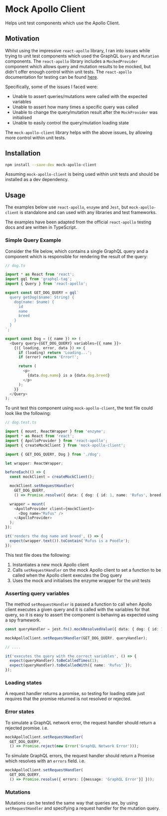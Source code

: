 # Mock Apollo Client

Helps unit test components which use the Apollo Client.

## Motivation

Whilst using the impressive `react-apollo` library, I ran into issues while trying to unit test components which used the GraphQL `Query` and `Mutation` components. The `react-apollo` library includes a `MockedProvider` component which allows query and mutation results to be mocked, but didn't offer enough control within unit tests. The `react-apollo` documentation for testing can be found [here](https://www.apollographql.com/docs/react/recipes/testing).

Specifically, some of the issues I faced were:

- Unable to assert queries/mutations were called with the expected variables
- Unable to assert how many times a specific query was called
- Unable to change the query/mutation result after the `MockProvider` was initialised
- Unable to easily control the query/mutation loading state

The `mock-apollo-client` library helps with the above issues, by allowing more control within unit tests.

## Installation

```bash
npm install --save-dev mock-apollo-client
```

Assuming `mock-apollo-client` is being used within unit tests and should be installed as a dev dependency.

## Usage

The examples below use `react-apollo`, `enzyme` and `Jest`, but `mock-apollo-client` is standalone and can used with any libraries and test frameworks.

The examples have been adapted from the official `react-apollo` testing docs and are written in TypeScript.

### Simple Query Example

Consider the file below, which contains a single GraphQL query and a component which is responsible for rendering the result of the query:

```typescript
// dog.ts

import * as React from 'react';
import gql from 'graphql-tag';
import { Query } from 'react-apollo';

export const GET_DOG_QUERY = gql`
  query getDog($name: String) {
    dog(name: $name) {
      id
      name
      breed
    }
  }
`;

export const Dog = ({ name }) => (
  <Query query={GET_DOG_QUERY} variables={{ name }}>
    {({ loading, error, data }) => {
      if (loading) return 'Loading...';
      if (error) return 'Error!';

      return (
        <p>
          {data.dog.name} is a {data.dog.breed}
        </p>
      );
    }}
  </Query>
);
```

To unit test this component using `mock-apollo-client`, the test file could look like the following:

```typescript
// dog.test.ts

import { mount, ReactWrapper } from 'enzyme';
import * as React from 'react';
import { ApolloProvider } from 'react-apollo';
import { createMockClient } from 'mock-apollo-client';

import { GET_DOG_QUERY, Dog } from './dog';

let wrapper: ReactWrapper;

beforeEach(() => {
  const mockClient = createMockClient();

  mockClient.setRequestHandler(
    GET_DOG_QUERY,
    () => Promise.resolve({ data: { dog: { id: 1, name: 'Rufus', breed: 'Poodle' } } }));

  wrapper = mount(
    <ApolloProvider client={mockClient}>
      <Dog name="Rufus" />
    </ApolloProvider>
  );
});

it('renders the dog name and breed', () => {
  expect(wrapper.text()).toContain('Rufus is a Poodle');
});
```

This test file does the following:

1. Instantiates a new mock Apollo client
1. Calls `setRequestHandler` on the mock Apollo client to set a function to be called when the Apollo client executes the Dog query
1. Uses the mock and initialises the enzyme wrapper for the unit tests

### Asserting query variables

The method `setRequestHandler` is passed a function to call when Apollo client executes a given query and it is called with the variables for that query, so it is easy to assert the component is behaving as expected using a spy framework.

```typescript
const queryHandler = jest.fn().mockResolvedValue({ data: { dog: { id: 1, name: 'Rufus', breed: 'Poodle' } } });

mockApolloClient.setRequestHandler(GET_DOG_QUERY, queryHandler);

// ....

it('executes the query with the correct variables', () => {
  expect(queryHandler).toBeCalledTimes(1);
  expect(queryHandler).toBeCalledWith({ name: 'Rufus' });
});
```

### Loading states

A request handler returns a promise, so testing for loading state just requires that the promise returned is not resolved or rejected.

### Error states

To simulate a GraphQL network error, the request handler should return a rejected promise. i.e.

```typescript
mockApolloClient.setRequestHandler(
  GET_DOG_QUERY,
  () => Promise.reject(new Error('GraphQL Network Error')));
```

To simulate GraphQL errors, the request handler should return a Promise which resolves with an `errors` field. i.e.

```typescript
mockApolloClient.setRequestHandler(
  GET_DOG_QUERY,
  () => Promise.resolve({ errors: [{message: 'GraphQL Error'}] }));
```

### Mutations

Mutations can be tested the same way that queries are, by using `setRequestHandler` and specifying a request handler for the mutation query.
